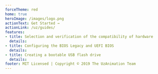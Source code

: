 ```yaml
---
forceTheme: red
home: true
heroImage: /images/logo.png
actionText: Get Started →
actionLink: /uz/guides/
features:
- title: Selection and verification of the compatibility of hardware
  details: 
- title: Configuring the BIOS Legacy and UEFI BIOS
  details: 
- title: Creating a bootable USB flash drive
  details: 
footer: MIT Licensed | Copyright © 2019 The UzAnimation Team
---
```

